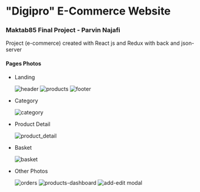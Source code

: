 # "Digipro" E-Commerce Website



### Maktab85 Final Project - Parvin Najafi
Project (e-commerce) created with React js and Redux with back and json-server


#### Pages Photos

- Landing
  
  ![header](https://github.com/shi-najafi88/finalProject-Digital-store/assets/113782959/f473ecfa-42d2-4851-94d9-706eb7887cd6)
  ![products](https://github.com/shi-najafi88/finalProject-Digital-store/assets/113782959/056d7520-cb17-4cd1-a677-c1a5048eb377)
  ![footer](https://github.com/shi-najafi88/finalProject-Digital-store/assets/113782959/17b798c6-4f84-4077-8eec-e3c0cd884e95)

- Category
  
  ![category](https://github.com/shi-najafi88/finalProject-Digital-store/assets/113782959/af8d9b83-7b1b-4494-8a7a-21fd0a26d5aa)

- Product Detail

  ![product_detail](https://github.com/shi-najafi88/finalProject-Digital-store/assets/113782959/ddb16969-ba63-4a17-bad2-279f96aac873)

- Basket
 
  ![basket](https://github.com/shi-najafi88/finalProject-Digital-store/assets/113782959/14488f54-0aad-48a2-b7d9-b524ddd18742)

- Other Photos

  ![orders](https://github.com/shi-najafi88/finalProject-Digital-store/assets/113782959/ce3bb602-6abc-403a-99ab-e436fd58241c)
  ![products-dashboard](https://github.com/shi-najafi88/finalProject-Digital-store/assets/113782959/b8dbb34b-a6ac-4c0a-a0f0-9aa73b582917)
  ![add-edit modal](https://github.com/shi-najafi88/finalProject-Digital-store/assets/113782959/5564b81b-7516-43d8-a988-40bbe41e3d39)

